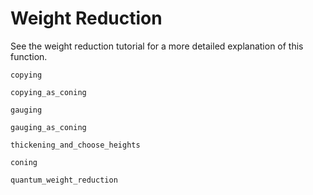 # Weight Reduction

See the weight reduction tutorial for a more detailed explanation of this function.

```@docs
copying
```

```@docs
copying_as_coning
```

```@docs
gauging
```

```@docs
gauging_as_coning
```

```@docs
thickening_and_choose_heights
```

```@docs
coning
```

```@docs
quantum_weight_reduction
```
